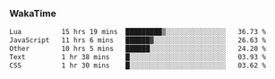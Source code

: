 ### WakaTime

<!--START_SECTION:waka-->

```txt
Lua          15 hrs 19 mins  █████████▒░░░░░░░░░░░░░░░   36.73 %
JavaScript   11 hrs 6 mins   ██████▓░░░░░░░░░░░░░░░░░░   26.63 %
Other        10 hrs 5 mins   ██████░░░░░░░░░░░░░░░░░░░   24.20 %
Text         1 hr 38 mins    █░░░░░░░░░░░░░░░░░░░░░░░░   03.93 %
CSS          1 hr 30 mins    █░░░░░░░░░░░░░░░░░░░░░░░░   03.62 %
```

<!--END_SECTION:waka-->
